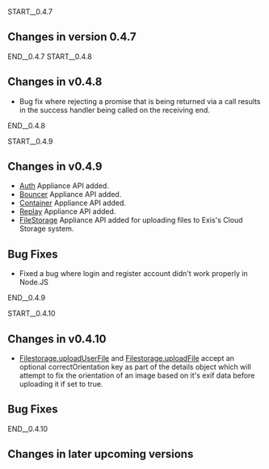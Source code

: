 START__0.4.7
## Changes in version 0.4.7

END__0.4.7
START__0.4.8
## Changes in v0.4.8
* Bug fix where rejecting a promise that is being returned via a call results in the success handler being called on the receiving end.

END__0.4.8

START__0.4.9
## Changes in v0.4.9
* [Auth](#Auth) Appliance API added.
* [Bouncer](#Bouncer) Appliance API added.
* [Container](#Container) Appliance API added.
* [Replay](#Replay) Appliance API added.
* [FileStorage](#FileStorage) Appliance API added for uploading files to Exis's Cloud Storage system.

## Bug Fixes
* Fixed a bug where login and register account didn't work properly in Node.JS

END__0.4.9

START__0.4.10
## Changes in v0.4.10
* [Filestorage.uploadUserFile](#filestorage-uploaduserfile) and [Filestorage.uploadFile](#filestorage-uploadfile) accept an optional correctOrientation key as part of the details object which will attempt to fix the orientation of an image based on it's exif data before uploading it if set to true.

## Bug Fixes

END__0.4.10

## Changes in later upcoming versions
